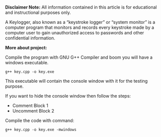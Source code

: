 **Disclaimer Note:** All information contained in this article is for educational and instructional purposes only.

A Keylogger, also known as a “keystroke logger” or “system monitor” is a computer program that monitors and records every keystroke made by a computer user to gain unauthorized access to passwords and other confidential information.



**More about project:**

Compile the program with GNU G++ Compiler and boom you will have a windows executable.

```
g++ key.cpp -o key.exe
```

This executable will contain the console window with it for the testing purpose.

If you want to hide the console window then follow the steps:

- Comment Block 1
- Uncomment Block 2

Compile the code with command:

```
g++ key.cpp -o key.exe -mwindows
```

